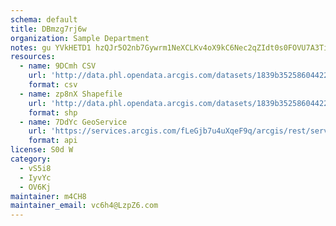```yaml
---
schema: default
title: DBmzg7rj6w 
organization: Sample Department 
notes: gu YVkHETD1 hzQJr5O2nb7Gywrm1NeXCLKv4oX9kC6Nec2qZIdt0s0FOVU7A3TiSyMZMdamgShppqHjafBlfx6BcxiPAlPjJQUz 
resources:
  - name: 9DCmh CSV
    url: 'http://data.phl.opendata.arcgis.com/datasets/1839b35258604422b0b520cbb668df0d_0.csv'
    format: csv
  - name: zp8nX Shapefile
    url: 'http://data.phl.opendata.arcgis.com/datasets/1839b35258604422b0b520cbb668df0d_0.zip'
    format: shp
  - name: 7DdYc GeoService
    url: 'https://services.arcgis.com/fLeGjb7u4uXqeF9q/arcgis/rest/services/Air_Monitoring_Stations/FeatureServer/0/query'
    format: api
license: S0d W 
category:
  - vS5i8 
  - IyvYc 
  - OV6Kj 
maintainer: m4CH8  
maintainer_email: vc6h4@LzpZ6.com
---
```

